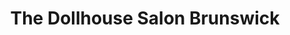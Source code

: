 ---
title: "The Dollhouse Salon Brunswick"
url: /brunswick/the-dollhouse-salon-brunswick/
shop: Friseur
---